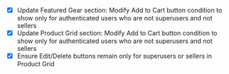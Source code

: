 - [x] Update Featured Gear section: Modify Add to Cart button condition to show only for authenticated users who are not superusers and not sellers
- [x] Update Product Grid section: Modify Add to Cart button condition to show only for authenticated users who are not superusers and not sellers
- [x] Ensure Edit/Delete buttons remain only for superusers or sellers in Product Grid
